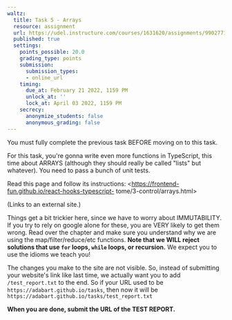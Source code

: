 ```yaml
---
waltz:
  title: Task 5 - Arrays
  resource: assignment
  url: https://udel.instructure.com/courses/1631620/assignments/9902771
  published: true
  settings:
    points_possible: 20.0
    grading_type: points
    submission:
      submission_types:
      - online_url
    timing:
      due_at: February 21 2022, 1159 PM
      unlock_at: ''
      lock_at: April 03 2022, 1159 PM
    secrecy:
      anonymize_students: false
      anonymous_grading: false
---
```

You must fully complete the previous task BEFORE moving on to this task.

For this task, you're gonna write even more functions in TypeScript, this time about ARRAYS (although they should really
be called "lists" but whatever). You need to pass a bunch of unit tests.

Read this page and follow its instructions: <https://frontend-fun.github.io/react-hooks-typescript-
tome/3-control/arrays.html>

 (Links to an external site.)

Things get a bit trickier here, since we have to worry about IMMUTABILITY. If you try to rely on google alone for these,
you are VERY likely to get them wrong. Read over the chapter and make sure you understand why we are using the
map/filter/reduce/etc functions. **Note that we WILL reject solutions that use `for` loops, `while` loops, or
recursion.** We expect you to use the idioms we teach you!

The changes you make to the site are not visible. So, instead of submitting your website's link like last time, we
actually want you to add `/test_report.txt` to the end. So if your URL used to be `https://adabart.github.io/tasks`,
then now it will be `https://adabart.github.io/tasks/test_report.txt`

**When you are done, submit the URL of the TEST REPORT.**